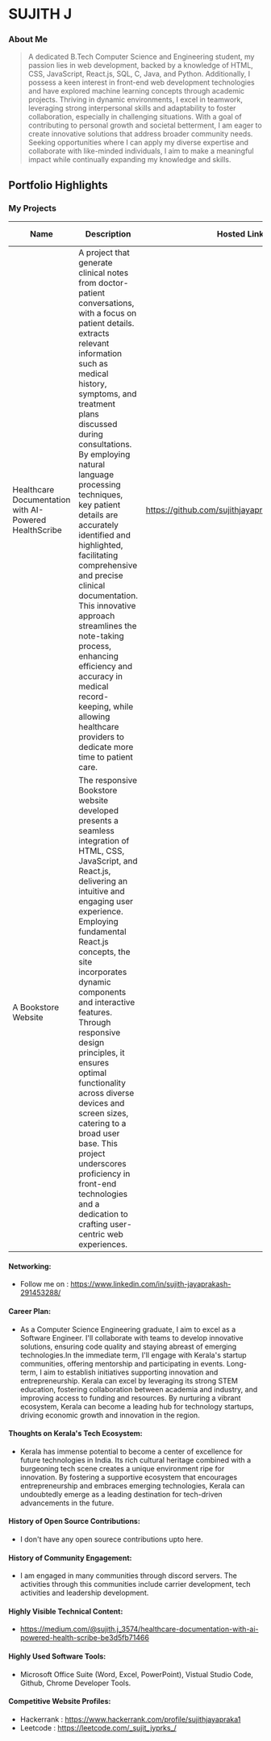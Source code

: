 # SUJITH J

### About Me

> A dedicated B.Tech Computer Science and Engineering student, my passion lies in web development, backed by a knowledge of HTML, CSS, JavaScript, React.js, SQL, C, Java, and Python. Additionally, I possess a keen interest in front-end web development technologies and have explored machine learning concepts through academic projects. Thriving in dynamic environments, I excel in teamwork, leveraging strong interpersonal skills and adaptability to foster collaboration, especially in challenging situations. With a goal of contributing to personal growth and societal betterment, I am eager to create innovative solutions that address broader community needs. Seeking opportunities where I can apply my diverse expertise and collaborate with like-minded individuals, I aim to make a meaningful impact while continually expanding my knowledge and skills.


## Portfolio Highlights

### My Projects

| Name                | Description                                                               | Hosted Link                              | Repo Link                                                      |
|---------------------|---------------------------------------------------------------------------|------------------------------------------|----------------------------------------------------------------|
| Healthcare Documentation with AI-Powered HealthScribe | A project that generate clinical notes from doctor-patient conversations, with a focus on patient details. extracts relevant information such as medical history, symptoms, and treatment plans discussed during consultations. By employing natural language processing techniques, key patient details are accurately identified and highlighted, facilitating comprehensive and precise clinical documentation. This innovative approach streamlines the note-taking process, enhancing efficiency and accuracy in medical record-keeping, while allowing healthcare providers to dedicate more time to patient care.                                             |      https://github.com/sujithjayaprakash/healthscribe      |
| A Bookstore Website | The responsive Bookstore website developed presents a seamless integration of HTML, CSS, JavaScript, and React.js, delivering an intuitive and engaging user experience. Employing fundamental React.js concepts, the site incorporates dynamic components and interactive features. Through responsive design principles, it ensures optimal functionality across diverse devices and screen sizes, catering to a broad user base. This project underscores proficiency in front-end technologies and a dedication to crafting user-centric web experiences.                                             |   |         |


#### Networking:

- Follow me on : https://www.linkedin.com/in/sujith-jayaprakash-291453288/

#### Career Plan:

- As a Computer Science Engineering graduate, I aim to excel as a Software Engineer. I'll collaborate with teams to develop innovative solutions, ensuring code quality and staying abreast of emerging technologies.In the immediate term, I'll engage with Kerala's startup communities, offering mentorship and participating in events. Long-term, I aim to establish initiatives supporting innovation and entrepreneurship. Kerala can excel by leveraging its strong STEM education, fostering collaboration between academia and industry, and improving access to funding and resources. By nurturing a vibrant ecosystem, Kerala can become a leading hub for technology startups, driving economic growth and innovation in the region. 

#### Thoughts on Kerala's Tech Ecosystem:

- Kerala has immense potential to become a center of excellence for future technologies in India. Its rich cultural heritage combined with a burgeoning tech scene creates a unique environment ripe for innovation. By fostering a supportive ecosystem that encourages entrepreneurship and embraces emerging technologies, Kerala can undoubtedly emerge as a leading destination for tech-driven advancements in the future.

#### History of Open Source Contributions:

- I don't have any open sourece contributions upto here.

#### History of Community Engagement:

-  I am engaged in many communities through discord servers. The activities through this communities include carrier development, tech activities and leadership development.

#### Highly Visible Technical Content:

- https://medium.com/@sujith.j_3574/healthcare-documentation-with-ai-powered-health-scribe-be3d5fb71466

#### Highly Used Software Tools:

- Microsoft Office Suite (Word, Excel, PowerPoint), Vistual Studio Code, Github, Chrome Developer Tools.

#### Competitive Website Profiles:

- Hackerrank : https://www.hackerrank.com/profile/sujithjayapraka1
- Leetcode : https://leetcode.com/_sujit_jyprks_/





